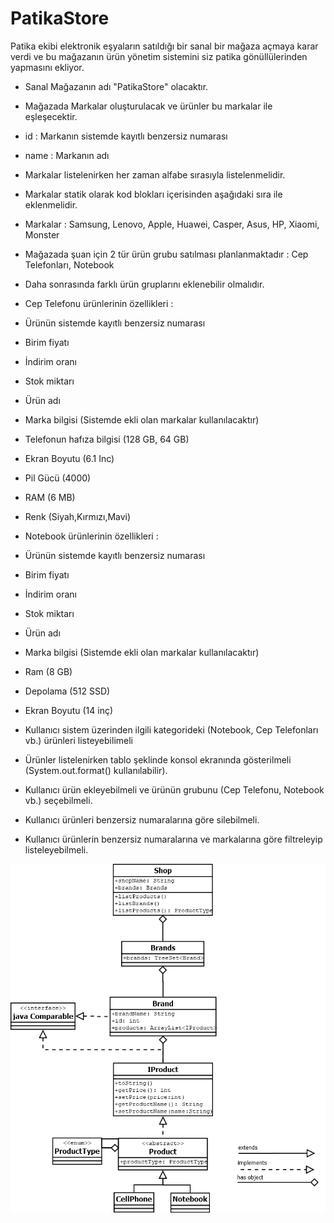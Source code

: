 # PatikaStore

Patika ekibi elektronik eşyaların satıldığı bir sanal bir mağaza açmaya karar verdi ve bu mağazanın ürün yönetim sistemini siz patika gönüllülerinden yapmasını ekliyor.



- Sanal Mağazanın adı "PatikaStore" olacaktır.

- Mağazada Markalar oluşturulacak ve ürünler bu markalar ile eşleşecektir.

- id : Markanın sistemde kayıtlı benzersiz numarası

- name : Markanın adı

- Markalar listelenirken her zaman alfabe sırasıyla listelenmelidir.

- Markalar statik olarak kod blokları içerisinden aşağıdaki sıra ile eklenmelidir.

- Markalar : Samsung, Lenovo, Apple, Huawei, Casper, Asus, HP, Xiaomi, Monster


- Mağazada şuan için 2 tür ürün grubu satılması planlanmaktadır : Cep Telefonları, Notebook

- Daha sonrasında farklı ürün gruplarını eklenebilir olmalıdır.

- Cep Telefonu ürünlerinin özellikleri :

- Ürünün sistemde kayıtlı benzersiz numarası

- Birim fiyatı

- İndirim oranı

- Stok miktarı

- Ürün adı

- Marka bilgisi (Sistemde ekli olan markalar kullanılacaktır)

- Telefonun hafıza bilgisi (128 GB, 64 GB)

- Ekran Boyutu (6.1 Inc)

- Pil Gücü (4000)

- RAM (6 MB)

- Renk (Siyah,Kırmızı,Mavi)

- Notebook ürünlerinin özellikleri :

- Ürünün sistemde kayıtlı benzersiz numarası

- Birim fiyatı

- İndirim oranı

- Stok miktarı

- Ürün adı

- Marka bilgisi (Sistemde ekli olan markalar kullanılacaktır)

- Ram (8 GB)

- Depolama (512 SSD)

- Ekran Boyutu (14 inç)

- Kullanıcı sistem üzerinden ilgili kategorideki (Notebook, Cep Telefonları vb.) ürünleri listeyebilimeli

- Ürünler listelenirken tablo şeklinde konsol ekranında gösterilmeli (System.out.format() kullanılabilir).

- Kullanıcı ürün ekleyebilmeli ve ürünün grubunu (Cep Telefonu, Notebook vb.) seçebilmeli.

- Kullanıcı ürünleri benzersiz numaralarına göre silebilmeli.

- Kullanıcı ürünlerin benzersiz numaralarına ve markalarına göre filtreleyip listeleyebilmeli.


![Diagram](src/main/resources/images/diagram.png)